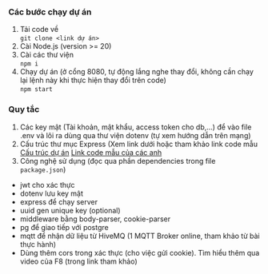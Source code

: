 ### Các bước chạy dự án

1. Tải code về\
   `git clone <link dự án>`
2. Cài Node.js (version >= 20)
3. Cài các thư viện\
   `npm i`
4. Chạy dự án (ở cổng 8080, tự động lắng nghe thay đổi, không cần chạy lại lệnh này khi thực hiện thay đổi trên code)\
   `npm start`

### Quy tắc

1. Các key mật (Tài khoản, mật khẩu, access token cho db,...) để vào file .env và lôi ra dùng qua thư viện dotenv (tự xem hướng dẫn trên mạng)
2. Cấu trúc thư mục Express (Xem link dưới hoặc tham khảo link code mẫu\
   [Cấu trúc dự án](https://viblo.asia/p/best-practices-for-expressjs-part-i-L4x5xgQqlBM)
   [Link code mẫu của các anh](https://drive.google.com/drive/folders/11aiqJJijJNMl_pfobNajdG5jSuOEO0Hl?usp=drive_link)
4. Công nghệ sử dụng (đọc qua phần dependencies trong file `package.json`)
- jwt cho xác thực
- dotenv lưu key mật
- express để chạy server
- uuid gen unique key (optional)
- middleware bằng body-parser, cookie-parser
- pg để giao tiếp với postgre
- mqtt để nhận dữ liệu từ HiveMQ (1 MQTT Broker online, tham khảo từ bài thực hành)
- Dùng thêm cors trong xác thực (cho việc gửi cookie). Tìm hiểu thêm qua video của F8 (trong link tham khảo)
